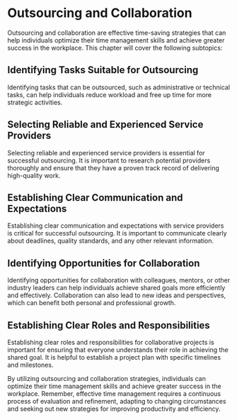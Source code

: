 # Outsourcing and Collaboration

Outsourcing and collaboration are effective time-saving strategies that can help individuals optimize their time management skills and achieve greater success in the workplace. This chapter will cover the following subtopics:

Identifying Tasks Suitable for Outsourcing
------------------------------------------

Identifying tasks that can be outsourced, such as administrative or technical tasks, can help individuals reduce workload and free up time for more strategic activities.

Selecting Reliable and Experienced Service Providers
----------------------------------------------------

Selecting reliable and experienced service providers is essential for successful outsourcing. It is important to research potential providers thoroughly and ensure that they have a proven track record of delivering high-quality work.

Establishing Clear Communication and Expectations
-------------------------------------------------

Establishing clear communication and expectations with service providers is critical for successful outsourcing. It is important to communicate clearly about deadlines, quality standards, and any other relevant information.

Identifying Opportunities for Collaboration
-------------------------------------------

Identifying opportunities for collaboration with colleagues, mentors, or other industry leaders can help individuals achieve shared goals more efficiently and effectively. Collaboration can also lead to new ideas and perspectives, which can benefit both personal and professional growth.

Establishing Clear Roles and Responsibilities
---------------------------------------------

Establishing clear roles and responsibilities for collaborative projects is important for ensuring that everyone understands their role in achieving the shared goal. It is helpful to establish a project plan with specific timelines and milestones.

By utilizing outsourcing and collaboration strategies, individuals can optimize their time management skills and achieve greater success in the workplace. Remember, effective time management requires a continuous process of evaluation and refinement, adapting to changing circumstances and seeking out new strategies for improving productivity and efficiency.
